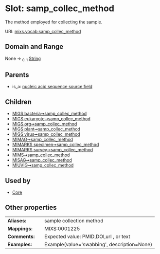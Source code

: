 
# Slot: samp_collec_method


The method employed for collecting the sample.

URI: [mixs.vocab:samp_collec_method](https://w3id.org/mixs/vocab/samp_collec_method)


## Domain and Range

None &#8594;  <sub>0..1</sub> [String](types/String.md)

## Parents

 *  is_a: [nucleic acid sequence source field](nucleic_acid_sequence_source_field.md)

## Children

 *  [MIGS bacteria➞samp_collec_method](MIGS_bacteria_samp_collec_method.md)
 *  [MIGS eukaryote➞samp_collec_method](MIGS_eukaryote_samp_collec_method.md)
 *  [MIGS org➞samp_collec_method](MIGS_org_samp_collec_method.md)
 *  [MIGS plant➞samp_collec_method](MIGS_plant_samp_collec_method.md)
 *  [MIGS virus➞samp_collec_method](MIGS_virus_samp_collec_method.md)
 *  [MIMAG➞samp_collec_method](MIMAG_samp_collec_method.md)
 *  [MIMARKS specimen➞samp_collec_method](MIMARKS_specimen_samp_collec_method.md)
 *  [MIMARKS survey➞samp_collec_method](MIMARKS_survey_samp_collec_method.md)
 *  [MIMS➞samp_collec_method](MIMS_samp_collec_method.md)
 *  [MISAG➞samp_collec_method](MISAG_samp_collec_method.md)
 *  [MIUVIG➞samp_collec_method](MIUVIG_samp_collec_method.md)

## Used by

 * [Core](Core.md)

## Other properties

|  |  |  |
| --- | --- | --- |
| **Aliases:** | | sample collection method |
| **Mappings:** | | MIXS:0001225 |
| **Comments:** | | Expected value: PMID,DOI,url , or text |
| **Examples:** | | Example(value='swabbing', description=None) |

